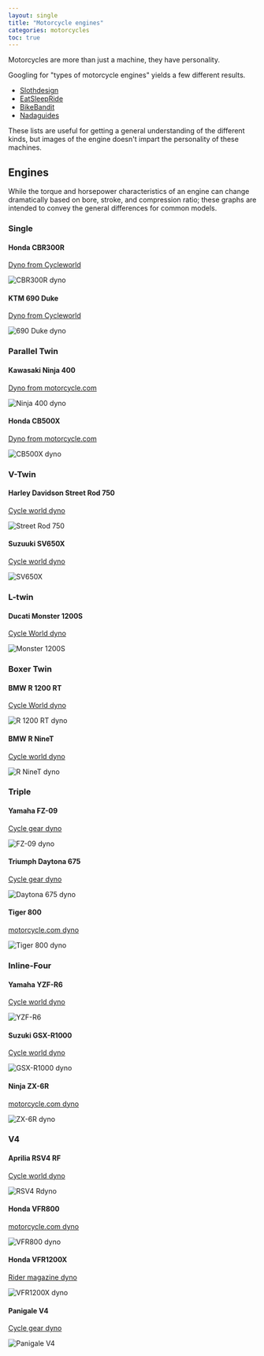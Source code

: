 ```yaml
---
layout: single
title: "Motorcycle engines"
categories: motorcycles
toc: true
---
```


Motorcycles are more than just a machine, they have personality.

Googling for "types of motorcycle engines" yields a few different results.

* [Slothdesign](http://www.slothdesign.com/technology/23-types-of-motorcycle-engines)
* [EatSleepRide](https://eatsleepride.com/c/298243/how_to_identify_motorcycle_engine_types_configurations__features)
* [BikeBandit](https://www.bikebandit.com/blog/guide-to-types-of-motorcycle-engines)
* [Nadaguides](https://www.nadaguides.com/Motorcycles/shopping-guides/motorcycle-engine-types)

These lists are useful for getting a general understanding of the different kinds, but images of the engine doesn't impart the personality of these machines.

## Engines

While the torque and horsepower characteristics of an engine can change dramatically based on bore, stroke, and compression ratio; these graphs are intended to convey the general differences for common models.

### Single

#### Honda CBR300R

[Dyno from Cycleworld](https://www.cycleworld.com/2015/02/13/2015-honda-cbr300r-entry-level-sportbike-motorcycle-dyno-run-video-and-performance-chart/)

![CBR300R dyno](https://www.cycleworld.com/resizer/ygYRIk2-Lw6xNMpyVMRlgDpz3mc=/590x325/arc-anglerfish-arc2-prod-bonnier.s3.amazonaws.com/public/WXP2VIJRTBFCVAVNV5SE54XNQQ.jpg)

#### KTM 690 Duke

[Dyno from Cycleworld](https://www.cycleworld.com/2016-ktm-690-duke-naked-bike-dyno-test-video/)

![690 Duke dyno](https://www.cycleworld.com/resizer/QiMwFXFrutV9SDNqNVB7YgBXE9E=/865x487/filters:focal(640x360:641x361)/arc-anglerfish-arc2-prod-bonnier.s3.amazonaws.com/public/GGYWV6M4UVBBJMWJW2MPDNTHVE.jpg)

### Parallel Twin

#### Kawasaki Ninja 400

[Dyno from motorcycle.com](https://www.motorcycle.com/manufacturer/kawasaki/2018-kawasaki-ninja-400-exclusive-dyno-run-and-measured-weight.html)

![Ninja 400 dyno](https://www.motorcycle.com/blog/wp-content/uploads/2018/02/2018-Kawasaki-Ninja-400-hp-tq-dyno.png)

#### Honda CB500X

[Dyno from motorcycle.com](https://www.motorcycle.com/manufacturer/honda/2013-honda-cb500x-review.html)

![CB500X dyno](https://www.motorcycle.com/blog/wp-content/uploads/2013/10/2013-Honda-CB500X-Dyno-Chart.jpg)

### V-Twin

#### Harley Davidson Street Rod 750

[Cycle world dyno](https://www.cycleworld.com/2018-harley-davidson-street-rod-dyno/)

![Street Rod 750](https://www.cycleworld.com/resizer/SbRJf7aAog-mSLvFP9unoG1EOik=/865x649/filters:focal(500x375:501x376)/arc-anglerfish-arc2-prod-bonnier.s3.amazonaws.com/public/E3K7I4DHKRCZVCC7VYX62HJBDQ.jpg)

#### Suzuuki SV650X

[Cycle world dyno](https://www.cycleworld.com/how-much-power-does-2019-suzuki-sv650x-make/)

![SV650X](https://www.cycleworld.com/resizer/CHZcILjYC5laKx1DjePxtMiVGZY=/865x649/arc-anglerfish-arc2-prod-bonnier.s3.amazonaws.com/public/A7T3JGAHA45RI2BEIM47BLDKDY.jpg)

### L-twin

#### Ducati Monster 1200S

[Cycle World dyno](https://www.cycleworld.com/story/bikes/how-much-power-does-the-2020-ducati-monster-1200-s-make/)

![Monster 1200S](https://www.cycleworld.com/resizer/PeEcrhl0W-rTHb86pv0mejqkhbY=/865x570/arc-anglerfish-arc2-prod-bonnier.s3.amazonaws.com/public/AO3OIG3AXFENZO4VPXG4XVMFLA.jpg)

### Boxer Twin

#### BMW R 1200 RT

[Cycle World dyno](https://www.cycleworld.com/2014/04/30/bmw-r1200rt-road-test-review-dyno-video-photos-specifications/)

![R 1200 RT dyno](https://www.cycleworld.com/resizer/zTKcEQ6yGzI4sIVNJ-hkoCfY-aM=/865x460/arc-anglerfish-arc2-prod-bonnier.s3.amazonaws.com/public/KK65ODBOTFHHTM7UW6QKVL3VEI.jpg)

#### BMW R NineT

[Cycle world dyno](https://www.cycleworld.com/story/bikes/how-much-power-does-the-2020-bmw-r-ninet-make/)

![R NineT dyno](https://www.cycleworld.com/resizer/3QE417gZZaiyA3m2-lfAJrbLV_g=/865x570/arc-anglerfish-arc2-prod-bonnier.s3.amazonaws.com/public/JRWOF43NSVGSLA5TRQK5US4INI.jpg)

### Triple

#### Yamaha FZ-09

[Cycle gear dyno](https://www.cycleworld.com/2015/12/09/2016-yamaha-fz-09-naked-motorcycle-dyno-run-video-and-performance-chart/)

![FZ-09 dyno](https://www.cycleworld.com/resizer/b9PIEqUuA_OA4TOwAiWoA_Y5T50=/590x332/arc-anglerfish-arc2-prod-bonnier.s3.amazonaws.com/public/FF7PIGOXIFAB3GV3PRRUHVZ23U.jpg)

#### Triumph Daytona 675

[Cycle gear dyno](https://www.cycleworld.com/sport-rider/2013-triumph-daytona-675-on-dyno/)

![Daytona 675 dyno](https://www.cycleworld.com/resizer/cpHrN-cyAMOaPota9xFZ8jI20zU=/865x590/arc-anglerfish-arc2-prod-bonnier.s3.amazonaws.com/public/GWKAOHHZLD5XBFCZCU4KXFWTBM.jpg)

#### Tiger 800

[motorcycle.com dyno](https://www.motorcycle.com/manufacturer/triumph/2016-triumph-tiger-800-xcx-review.html)

![Tiger 800 dyno](https://www.motorcycle.com/blog/wp-content/uploads/2016/09/091416-2016-triumph-tiger-800-xcx-hp-torque-dyno-546x388.jpg)

### Inline-Four

#### Yamaha YZF-R6

[Cycle world dyno](https://www.cycleworld.com/sport-rider/2010-yamaha-yzf-r6-on-dyno/)

![YZF-R6](https://www.cycleworld.com/resizer/T_hp7OR0OZk-u5iQFeL0aOPkoyM=/739x614/arc-anglerfish-arc2-prod-bonnier.s3.amazonaws.com/public/AVLACLFW7JXALEUDPVRFZD2EBE.jpg)

#### Suzuki GSX-R1000

[Cycle world dyno](https://www.cycleworld.com/sport-rider/2003-suzuki-gsx-r1000-dyno/)

![GSX-R1000 dyno](https://www.cycleworld.com/resizer/Um4W8AiY12SZZ2u0QUhugoKbi00=/626x456/arc-anglerfish-arc2-prod-bonnier.s3.amazonaws.com/public/DZJLG3JBLBGVFGB2N5EL2IP4FM.jpg)

#### Ninja ZX-6R

[motorcycle.com dyno](https://www.motorcycle.com/manufacturer/kawasaki/2009-kawasaki-zx6r-review-street-test-87898.html)

![ZX-6R dyno](https://www.motorcycle.com/gallery/gallery.php/d/180971-5/2009_Kawasaki_ZX6R_Dyno_Chart.jpg)

### V4

#### Aprilia RSV4 RF

[Cycle world dyno](https://www.cycleworld.com/2016-aprilia-rsv4-rr-sportbike-motorcycle-review-dyno-test/)

![RSV4 Rdyno](https://www.cycleworld.com/resizer/bveqUH_QC-Hh_pS8Xvst50B4XZU=/865x487/filters:focal(640x360:641x361)/arc-anglerfish-arc2-prod-bonnier.s3.amazonaws.com/public/UELURMUFOJAX3P6DDWC6EBKLYI.jpg)

#### Honda VFR800

[motorcycle.com dyno](http://www.motorcycle.com/shoot-outs/2008-middleweight-sporttouring-shootout-bmw-f800st-vs-honda-vfr800-interceptor-86719.html)

![VFR800 dyno](https://www.motorcycle.com/gallery/gallery.php/d/142877-6/Honda_VFR_Dyno_Chart.jpg)

#### Honda VFR1200X

[Rider magazine dyno](https://ridermagazine.com/2016-honda-vfr1200x-dyno-run-web/)

![VFR1200X dyno](https://ridermagazine.com/wp-content/uploads/2016/06/2016-Honda-VFR1200X-dyno-run-web.jpg)

#### Panigale V4

[Cycle gear dyno](https://www.cycleworld.com/how-much-power-does-2019-ducati-panigale-v4-s-make/)

![Panigale V4](https://www.cycleworld.com/resizer/in67jMIzLwXV32ciWwcHWM4HRxY=/865x649/arc-anglerfish-arc2-prod-bonnier.s3.amazonaws.com/public/B6JS374BKUCVLU6OEMM5NZK4ZQ.jpg)
